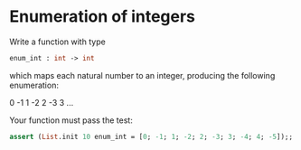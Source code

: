 # Enumeration of integers

Write a function with type
```ocaml
enum_int : int -> int
```
which maps each natural number to an integer,
producing the following enumeration:

0   -1   1   -2   2   -3   3   ...

Your function must pass the test:
```ocaml
assert (List.init 10 enum_int = [0; -1; 1; -2; 2; -3; 3; -4; 4; -5]);;
```